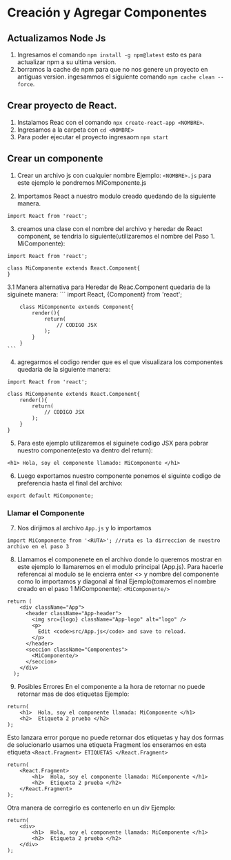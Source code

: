 # Creación y Agregar Componentes

## Actualizamos Node Js 
1. Ingresamos el comando `npm install -g npm@latest` esto es para actualizar npm a su ultima version.
2. borramos la cache de npm para que no nos genere un proyecto en antiguas version. ingesammos el siguiente comando `npm cache clean --force`.

## Crear proyecto de React.
1. Instalamos Reac con el comando `npx create-react-app <NOMBRE>`.
2. Ingresamos a la carpeta con `cd <NOMBRE>`
3. Para poder ejecutar el proyecto ingresaom `npm start`

## Crear un componente
1. Crear un archivo js con cualquier nombre Ejemplo: `<NOMBRE>.js` para este ejemplo le pondremos MiComponente.js

2. Importamos React a nuestro modulo creado quedando de la siguiente manera.
```
import React from 'react';
```

3. creamos una clase con el nombre del archivo y heredar de React component, se tendria lo siguiente(utilizaremos el nombre del Paso 1. MiComponente):
```
import React from 'react';

class MiComponente extends React.Component{
}
```
   3.1 Manera alternativa para Heredar de Reac.Component quedaria de la siguinete manera:
    ```
        import React, {Component} from 'react';

        class MiComponente extends Component{
            render(){
                return(
                    // CODIGO JSX
                );
            }
        }
    ```

4. agregarmos el codigo render que es el que visualizara los componentes quedaria de la siguiente manera:
```
import React from 'react';

class MiComponente extends React.Component{
    render(){
        return(
            // CODIGO JSX
        );
    }
}
```

5. Para este ejemplo utilizaremos el siguinete codigo JSX para pobrar nuestro componente(esto va dentro del return):
```
<h1> Hola, soy el componente llamado: MiComponente </h1>
```

6. Luego exportamos nuestro componente ponemos el siguinte codigo de preferencia hasta el final del archivo:
```
export default MiComponente;
```

### Llamar el Componente
7. Nos dirijimos al archivo `App.js` y lo importamos 
```
import MiComponente from '<RUTA>'; //ruta es la dirreccion de nuestro archivo en el paso 3
```

8. Llamamos el componenete en el archivo donde lo queremos mostrar en este ejemplo lo llamaremos en el modulo principal (App.js). Para hacerle referencai al modulo se le encierra enter <> y nombre del componente como lo importamos y diagonal al final Ejemplo(tomaremos el nombre creado en el paso 1 MiComponente): `<MiComponente/>`
```
return (
    <div className="App">
      <header className="App-header">
        <img src={logo} className="App-logo" alt="logo" />
        <p>
          Edit <code>src/App.js</code> and save to reload.
        </p>
      </header>
      <seccion className="Componentes">
        <MiComponente/>   
      </seccion>
    </div>
  );
```
9. Posibles Errores
En el componente a la hora de retornar no puede retornar mas de dos etiquetas Ejemplo:
```
return(
    <h1>  Hola, soy el componente llamada: MiComponente </h1>
    <h2>  Etiqueta 2 prueba </h2>
);
```
Esto lanzara error porque no puede retornar dos etiquetas y hay dos formas de solucionarlo usamos una etiqueta Fragment los enseramos en esta etiqueta `<React.Fragment> ETIQUETAS </React.Fragment> `
```
return(
    <React.Fragment>
        <h1>  Hola, soy el componente llamada: MiComponente </h1>
        <h2>  Etiqueta 2 prueba </h2>
    </React.Fragment>
);
```
Otra manera de corregirlo es contenerlo en un div Ejemplo:
```
return(
    <div>
        <h1>  Hola, soy el componente llamada: MiComponente </h1>
        <h2>  Etiqueta 2 prueba </h2>
    </div>
);
```
